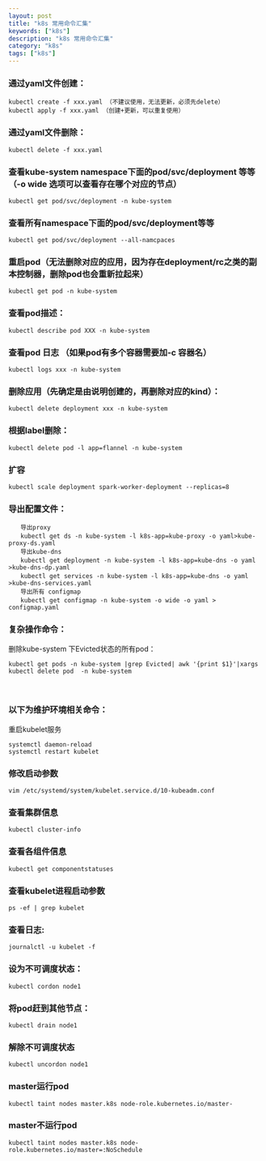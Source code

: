 ```yaml
---
layout: post
title: "k8s 常用命令汇集"
keywords: ["k8s"]
description: "k8s 常用命令汇集"
category: "k8s"
tags: ["k8s"]
---
```


### 通过yaml文件创建：
```
kubectl create -f xxx.yaml （不建议使用，无法更新，必须先delete）
kubectl apply -f xxx.yaml （创建+更新，可以重复使用）
```

### 通过yaml文件删除：
```
kubectl delete -f xxx.yaml
```

### 查看kube-system namespace下面的pod/svc/deployment 等等（-o wide  选项可以查看存在哪个对应的节点）
```
kubectl get pod/svc/deployment -n kube-system
```
  
### 查看所有namespace下面的pod/svc/deployment等等
```
kubectl get pod/svc/deployment --all-namcpaces 
```

### 重启pod（无法删除对应的应用，因为存在deployment/rc之类的副本控制器，删除pod也会重新拉起来）
```
kubectl get pod -n kube-system
```

### 查看pod描述：
```
kubectl describe pod XXX -n kube-system
```

### 查看pod 日志 （如果pod有多个容器需要加-c 容器名）
```
kubectl logs xxx -n kube-system 
```

### 删除应用（先确定是由说明创建的，再删除对应的kind）：
```
kubectl delete deployment xxx -n kube-system
```

### 根据label删除：
```
kubectl delete pod -l app=flannel -n kube-system
```

### 扩容
```
kubectl scale deployment spark-worker-deployment --replicas=8
```

### 导出配置文件：
```
　　导出proxy
　　kubectl get ds -n kube-system -l k8s-app=kube-proxy -o yaml>kube-proxy-ds.yaml
　　导出kube-dns
　　kubectl get deployment -n kube-system -l k8s-app=kube-dns -o yaml >kube-dns-dp.yaml
　　kubectl get services -n kube-system -l k8s-app=kube-dns -o yaml >kube-dns-services.yaml
　　导出所有 configmap
　　kubectl get configmap -n kube-system -o wide -o yaml > configmap.yaml
```
 
### 复杂操作命令：
删除kube-system 下Evicted状态的所有pod：
```
kubectl get pods -n kube-system |grep Evicted| awk '{print $1}'|xargs kubectl delete pod  -n kube-system
```
　　

### 以下为维护环境相关命令：
重启kubelet服务
```
systemctl daemon-reload
systemctl restart kubelet
```

### 修改启动参数
```
vim /etc/systemd/system/kubelet.service.d/10-kubeadm.conf
```

### 查看集群信息
```
kubectl cluster-info
```

### 查看各组件信息
```
kubectl get componentstatuses
```

### 查看kubelet进程启动参数
```
ps -ef | grep kubelet
```

### 查看日志:
```
journalctl -u kubelet -f
```

### 设为不可调度状态：
```
kubectl cordon node1
```
 
### 将pod赶到其他节点：
```
kubectl drain node1
```

### 解除不可调度状态
```
kubectl uncordon node1
```

### master运行pod
```
kubectl taint nodes master.k8s node-role.kubernetes.io/master-
```

### master不运行pod
```
kubectl taint nodes master.k8s node-role.kubernetes.io/master=:NoSchedule
```
